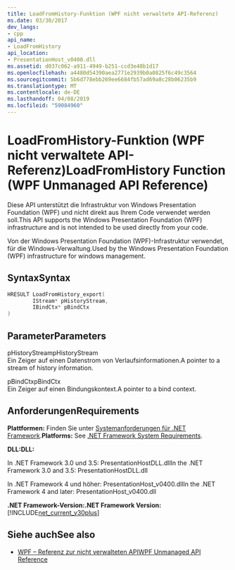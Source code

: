 ```yaml
---
title: LoadFromHistory-Funktion (WPF nicht verwaltete API-Referenz)
ms.date: 03/30/2017
dev_langs:
- cpp
api_name:
- LoadFromHistory
api_location:
- PresentationHost_v0400.dll
ms.assetid: d037c062-a911-4949-b251-ccd3e48b1d17
ms.openlocfilehash: a4480d54390aea2771e2939b0a0825f6c49c3564
ms.sourcegitcommit: 5b6d778ebb269ee6684fb57ad69a8c28b06235b9
ms.translationtype: MT
ms.contentlocale: de-DE
ms.lasthandoff: 04/08/2019
ms.locfileid: "59084960"
---
```

# <a name="loadfromhistory-function-wpf-unmanaged-api-reference"></a><span data-ttu-id="3d6fc-102">LoadFromHistory-Funktion (WPF nicht verwaltete API-Referenz)</span><span class="sxs-lookup"><span data-stu-id="3d6fc-102">LoadFromHistory Function (WPF Unmanaged API Reference)</span></span>
<span data-ttu-id="3d6fc-103">Diese API unterstützt die Infrastruktur von Windows Presentation Foundation (WPF) und nicht direkt aus Ihrem Code verwendet werden soll.</span><span class="sxs-lookup"><span data-stu-id="3d6fc-103">This API supports the Windows Presentation Foundation (WPF) infrastructure and is not intended to be used directly from your code.</span></span>  
  
 <span data-ttu-id="3d6fc-104">Von der Windows Presentation Foundation (WPF)-Infrastruktur verwendet, für die Windows-Verwaltung.</span><span class="sxs-lookup"><span data-stu-id="3d6fc-104">Used by the Windows Presentation Foundation (WPF) infrastructure for windows management.</span></span>  
  
## <a name="syntax"></a><span data-ttu-id="3d6fc-105">Syntax</span><span class="sxs-lookup"><span data-stu-id="3d6fc-105">Syntax</span></span>  
  
```cpp  
HRESULT LoadFromHistory_export(  
        IStream* pHistoryStream,   
        IBindCtx* pBindCtx  
)  
```  
  
## <a name="parameters"></a><span data-ttu-id="3d6fc-106">Parameter</span><span class="sxs-lookup"><span data-stu-id="3d6fc-106">Parameters</span></span>  
 <span data-ttu-id="3d6fc-107">pHistoryStream</span><span class="sxs-lookup"><span data-stu-id="3d6fc-107">pHistoryStream</span></span>  
 <span data-ttu-id="3d6fc-108">Ein Zeiger auf einen Datenstrom von Verlaufsinformationen.</span><span class="sxs-lookup"><span data-stu-id="3d6fc-108">A pointer to a stream of history information.</span></span>  
  
 <span data-ttu-id="3d6fc-109">pBindCtx</span><span class="sxs-lookup"><span data-stu-id="3d6fc-109">pBindCtx</span></span>  
 <span data-ttu-id="3d6fc-110">Ein Zeiger auf einen Bindungskontext.</span><span class="sxs-lookup"><span data-stu-id="3d6fc-110">A pointer to a bind context.</span></span>  
  
## <a name="requirements"></a><span data-ttu-id="3d6fc-111">Anforderungen</span><span class="sxs-lookup"><span data-stu-id="3d6fc-111">Requirements</span></span>  
 <span data-ttu-id="3d6fc-112">**Plattformen:** Finden Sie unter [Systemanforderungen für .NET Framework](../../get-started/system-requirements.md).</span><span class="sxs-lookup"><span data-stu-id="3d6fc-112">**Platforms:** See [.NET Framework System Requirements](../../get-started/system-requirements.md).</span></span>  
  
 **<span data-ttu-id="3d6fc-113">DLL:</span><span class="sxs-lookup"><span data-stu-id="3d6fc-113">DLL:</span></span>**  
  
 <span data-ttu-id="3d6fc-114">In .NET Framework 3.0 und 3.5: PresentationHostDLL.dll</span><span class="sxs-lookup"><span data-stu-id="3d6fc-114">In the .NET Framework 3.0 and 3.5: PresentationHostDLL.dll</span></span>  
  
 <span data-ttu-id="3d6fc-115">In .NET Framework 4 und höher: PresentationHost_v0400.dll</span><span class="sxs-lookup"><span data-stu-id="3d6fc-115">In the .NET Framework 4 and later: PresentationHost_v0400.dll</span></span>  
  
 **<span data-ttu-id="3d6fc-116">.NET Framework-Version:</span><span class="sxs-lookup"><span data-stu-id="3d6fc-116">.NET Framework Version:</span></span>** [!INCLUDE[net_current_v30plus](../../../../includes/net-current-v30plus-md.md)]  
  
## <a name="see-also"></a><span data-ttu-id="3d6fc-117">Siehe auch</span><span class="sxs-lookup"><span data-stu-id="3d6fc-117">See also</span></span>

- [<span data-ttu-id="3d6fc-118">WPF – Referenz zur nicht verwalteten API</span><span class="sxs-lookup"><span data-stu-id="3d6fc-118">WPF Unmanaged API Reference</span></span>](wpf-unmanaged-api-reference.md)
